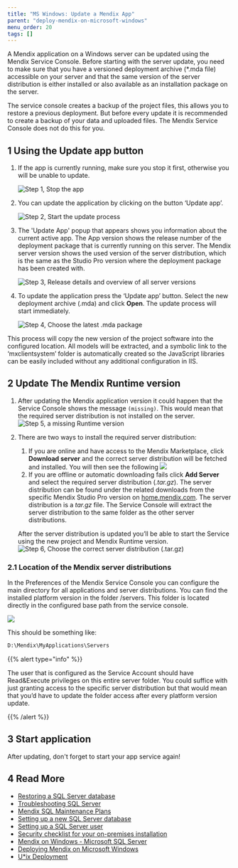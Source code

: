 ```yaml
---
title: "MS Windows: Update a Mendix App"
parent: "deploy-mendix-on-microsoft-windows"
menu_order: 20
tags: []
---
```

A Mendix application on a Windows server can be updated using the Mendix Service Console. Before starting with the server update, you need to make sure that you have a versioned deployment archive (*.mda file) accessible on your server and that the same version of the server distribution is either installed or also available as an installation package on the server.

The service console creates a backup of the project files, this allows you to restore a previous deployment. But before every update it is recommended to create a backup of your data and uploaded files. The Mendix Service Console does not do this for you. 

## 1 Using the Update app button

1.  If the app is currently running, make sure you stop it first, otherwise you will be unable to update.

    ![Step 1, Stop the app](attachments/updating-a-mendix-app/1_stop_service.png)

2.  You can update the application by clicking on the button ‘Update app’.

    ![Step 2, Start the update process](attachments/updating-a-mendix-app/2_click_update.png)

3.  The 'Update App' popup that appears shows you information about the current active app. The App version shows the release number of the deployment package that is currently running on this server. The Mendix server version shows the used version of the server distribution, which is the same as the Studio Pro version where the deployment package has been created with.

    ![Step 3, Release details and overview of all server versions](attachments/updating-a-mendix-app/3_update_app.png)

4.  To update the application press the ‘Update app’ button. Select the new deployment archive (.mda) and click **Open**. The update process will start immediately.

    ![Step 4, Choose the latest .mda package](attachments/updating-a-mendix-app/4_browse_mda.png)

This process will copy the new version of the project software into the configured location. All models will be extracted, and a symbolic link to the ‘mxclientsystem’ folder is automatically created so the JavaScript libraries can be easily included without any additional configuration in IIS.

## 2 Update The Mendix Runtime version

1.  After updating the Mendix application version it could happen that the Service Console shows the message `(missing)`. This would mean that the required server distribution is not installed on the server.
    ![Step 5, a missing Runtime version](attachments/updating-a-mendix-app/update_server_missing.png)
2.  There are two ways to install the required server distribution:

    1. If you are online and have access to the Mendix Marketplace, click **Download server** and the correct server distribution will be fetched and installed. You will then see the following 
    ![](attachments/updating-a-mendix-app/update_server_download.png)
    2. If you are offline or automatic downloading fails click **Add Server** and select the required server distribution (*.tar.gz*).  The server distribution can be found under the related downloads from the specific Mendix Studio Pro version on [home.mendix.com](http://home.mendix.com/). The server distribution is a *tar.gz* file. The Service Console will extract the server distribution to the same folder as the other server distributions.

    After the server distribution is updated you’ll be able to start the Service using the new project and Mendix Runtime version. 
    ![Step 6, Choose the correct server distribution (.tar.gz)](attachments/updating-a-mendix-app/update_server_select.png)

### 2.1 Location of the Mendix server distributions

In the Preferences of the Mendix Service Console you can configure the main directory for all applications and server distributions. You can find the installed platform version in the folder /servers. This folder is located directly in the configured base path from the service console.

![](attachments/updating-a-mendix-app/18580698.png)

This should be something like:

```bash
D:\Mendix\MyApplications\Servers
```

{{% alert type="info" %}}

The user that is configured as the Service Account should have Read&Execute privileges on this entire server folder. You could suffice with just granting access to the specific server distribution but that would mean that you’d have to update the folder access after every platform version update.

{{% /alert %}}

## 3 Start application

After updating, don't forget to start your app service again!

## 4 Read More

*   [Restoring a SQL Server database](restoring-a-sql-server-database)
*   [Troubleshooting SQL Server](troubleshooting-sql-server)
*   [Mendix SQL Maintenance Plans](mendix-sql-maintenance-plans)
*   [Setting up a new SQL Server database](setting-up-a-new-sql-server-database)
*   [Setting up a SQL Server user](setting-up-a-sql-server-user)
*   [Security checklist for your on-premises installation](security-checklist-for-your-on-premises-installation)
*   [Mendix on Windows - Microsoft SQL Server](mendix-on-windows-microsoft-sql-server)
*   [Deploying Mendix on Microsoft Windows](deploy-mendix-on-microsoft-windows)
*   [U*ix Deployment](unix-like)
